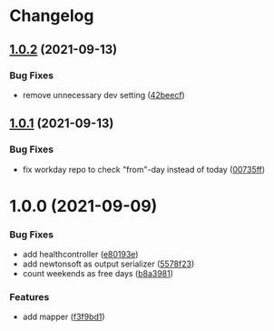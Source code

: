 # Changelog

## [1.0.2](https://github.com/district09/werkdagen-service/compare/v1.0.1...v1.0.2) (2021-09-13)


### Bug Fixes

* remove unnecessary dev setting ([42beecf](https://github.com/district09/werkdagen-service/commit/42beecff9f199ca043b5a2d7dd79ac19e8a3a302))

## [1.0.1](https://github.com/district09/werkdagen-service/compare/v1.0.0...v1.0.1) (2021-09-13)


### Bug Fixes

* fix workday repo to check "from"-day instead of today ([00735ff](https://github.com/district09/werkdagen-service/commit/00735ff1bce251053a4c67f2ba7f7509a2307453))

# 1.0.0 (2021-09-09)


### Bug Fixes

*  add healthcontroller ([e80193e](https://github.com/district09/werkdagen-service/commit/e80193e0d6c7f1b93594b86353f7243edfde5d1f))
* add newtonsoft as output serializer ([5578f23](https://github.com/district09/werkdagen-service/commit/5578f23bf25adcf013ce56ce57f4b52c2fb71849))
* count weekends as free days ([b8a3981](https://github.com/district09/werkdagen-service/commit/b8a39814a54c5c3630fbbd9f874f48bc2a60ffae))


### Features

* add mapper ([f3f9bd1](https://github.com/district09/werkdagen-service/commit/f3f9bd19c53eb4953cec12af186cbbf923a8c5a5))
